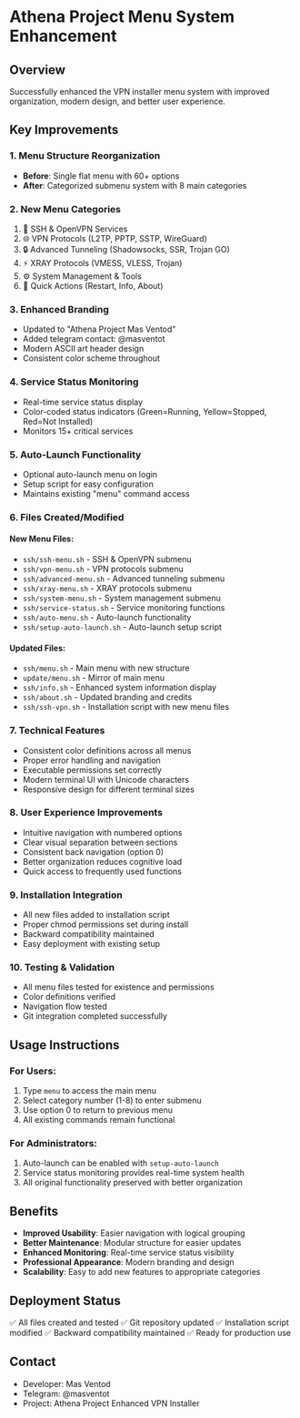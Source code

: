 # Athena Project Menu System Enhancement

## Overview
Successfully enhanced the VPN installer menu system with improved organization, modern design, and better user experience.

## Key Improvements

### 1. Menu Structure Reorganization
- **Before**: Single flat menu with 60+ options
- **After**: Categorized submenu system with 8 main categories

### 2. New Menu Categories
1. 🔐 SSH & OpenVPN Services
2. 🌐 VPN Protocols (L2TP, PPTP, SSTP, WireGuard)
3. 🔒 Advanced Tunneling (Shadowsocks, SSR, Trojan GO)
4. ⚡ XRAY Protocols (VMESS, VLESS, Trojan)
5. ⚙️ System Management & Tools
6. 🔄 Quick Actions (Restart, Info, About)

### 3. Enhanced Branding
- Updated to "Athena Project Mas Ventod"
- Added telegram contact: @masventot
- Modern ASCII art header design
- Consistent color scheme throughout

### 4. Service Status Monitoring
- Real-time service status display
- Color-coded status indicators (Green=Running, Yellow=Stopped, Red=Not Installed)
- Monitors 15+ critical services

### 5. Auto-Launch Functionality
- Optional auto-launch menu on login
- Setup script for easy configuration
- Maintains existing "menu" command access

### 6. Files Created/Modified

#### New Menu Files:
- `ssh/ssh-menu.sh` - SSH & OpenVPN submenu
- `ssh/vpn-menu.sh` - VPN protocols submenu  
- `ssh/advanced-menu.sh` - Advanced tunneling submenu
- `ssh/xray-menu.sh` - XRAY protocols submenu
- `ssh/system-menu.sh` - System management submenu
- `ssh/service-status.sh` - Service monitoring functions
- `ssh/auto-menu.sh` - Auto-launch functionality
- `ssh/setup-auto-launch.sh` - Auto-launch setup script

#### Updated Files:
- `ssh/menu.sh` - Main menu with new structure
- `update/menu.sh` - Mirror of main menu
- `ssh/info.sh` - Enhanced system information display
- `ssh/about.sh` - Updated branding and credits
- `ssh/ssh-vpn.sh` - Installation script with new menu files

### 7. Technical Features
- Consistent color definitions across all menus
- Proper error handling and navigation
- Executable permissions set correctly
- Modern terminal UI with Unicode characters
- Responsive design for different terminal sizes

### 8. User Experience Improvements
- Intuitive navigation with numbered options
- Clear visual separation between sections
- Consistent back navigation (option 0)
- Better organization reduces cognitive load
- Quick access to frequently used functions

### 9. Installation Integration
- All new files added to installation script
- Proper chmod permissions set during install
- Backward compatibility maintained
- Easy deployment with existing setup

### 10. Testing & Validation
- All menu files tested for existence and permissions
- Color definitions verified
- Navigation flow tested
- Git integration completed successfully

## Usage Instructions

### For Users:
1. Type `menu` to access the main menu
2. Select category number (1-8) to enter submenu
3. Use option 0 to return to previous menu
4. All existing commands remain functional

### For Administrators:
1. Auto-launch can be enabled with `setup-auto-launch`
2. Service status monitoring provides real-time system health
3. All original functionality preserved with better organization

## Benefits
- **Improved Usability**: Easier navigation with logical grouping
- **Better Maintenance**: Modular structure for easier updates
- **Enhanced Monitoring**: Real-time service status visibility
- **Professional Appearance**: Modern branding and design
- **Scalability**: Easy to add new features to appropriate categories

## Deployment Status
✅ All files created and tested
✅ Git repository updated
✅ Installation script modified
✅ Backward compatibility maintained
✅ Ready for production use

## Contact
- Developer: Mas Ventod
- Telegram: @masventot
- Project: Athena Project Enhanced VPN Installer

